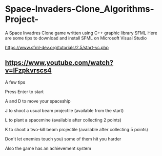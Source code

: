 # Space-Invaders-Clone_Algorithms-Project-

A Space Invadres Clone game written using C++ graphic library SFML
Here are some tips to download and install SFML on Microsoft Visual Studio

https://www.sfml-dev.org/tutorials/2.5/start-vc.php

https://www.youtube.com/watch?v=lFzpkvrscs4
---------------------------------------------------

A few tips

Press Enter to start

A and D to move your spaceship

J to shoot a usual beam projectile (available from the start)

L to plant a spacemine (available after collecting 2 points)

K to shoot a two-kill beam projectile (available after collecting 5 points)

Don't let enemies touch you) some of them hit you harder


Also the game has an achievement system
